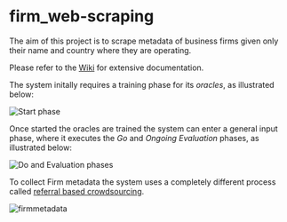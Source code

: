 # firm_web-scraping
The aim of this project is to scrape metadata of business firms given only their name and country where they are operating.

Please refer to the [Wiki](https://github.com/worldbank/Firms-Web-Scraping/wiki/General-System-Overview) for extensive documentation.

The system initally requires a training phase for its _oracles_, as illustrated below:

![Start phase](https://user-images.githubusercontent.com/8014151/27988719-28757ae4-63f7-11e7-804c-59c7008be8d6.png)

Once started the oracles are trained the system can enter a general input phase, where it executes the _Go_ and _Ongoing Evaluation_ phases, as illustrated below:

![Do and Evaluation phases](https://user-images.githubusercontent.com/8014151/27988720-2bf37f5e-63f7-11e7-97a0-290b41de41c1.png)

To collect Firm metadata the system uses a completely different process called [referral based crowdsourcing](http://journals.plos.org/plosone/article?id=10.1371/journal.pone.0045924). 

![firmmetadata](https://user-images.githubusercontent.com/8014151/28217177-38500bca-6882-11e7-9f36-b40ce7487915.png)
